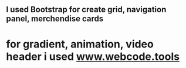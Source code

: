 ## I used Bootstrap for create grid, navigation panel, merchendise cards

# for gradient, animation, video header i used www.webcode.tools